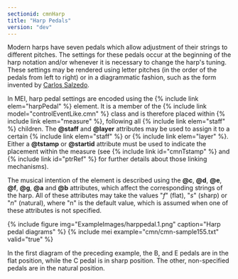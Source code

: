 ```yaml
---
sectionid: cmnHarp
title: "Harp Pedals"
version: "dev"
---
```


Modern harps have seven pedals which allow adjustment of their strings to different pitches. The settings for these pedals occur at the beginning of the harp notation and/or whenever it is necessary to change the harp's tuning. These settings may be rendered using letter pitches (in the order of the pedals from left to right) or in a diagrammatic fashion, such as the form invented by [Carlos Salzedo](https://en.wikipedia.org/wiki/Carlos_Salzedo).

In MEI, harp pedal settings are encoded using the {% include link elem="harpPedal" %} element. It is a member of the {% include link model="controlEventLike.cmn" %} class and is therefore placed within {% include link elem="measure" %}, following all {% include link elem="staff" %} children. The **@staff** and **@layer** attributes may be used to assign it to a certain {% include link elem="staff" %} or {% include link elem="layer" %}. Either a **@tstamp** or **@startid** attribute must be used to indicate the placement within the measure (see {% include link id="cmnTstamp" %} and {% include link id="ptrRef" %} for further details about those linking mechanisms).

The musical intention of the element is described using the **@c**, **@d**, **@e**, **@f**, **@g**, **@a** and **@b** attributes, which affect the corresponding strings of the harp. All of these attributes may take the values "*f*" (flat), "*s*" (sharp) or "*n*" (natural), where "n" is the default value, which is assumed when one of these attributes is not specified.

{% include figure img="ExampleImages/harppedal.1.png" caption="Harp pedal diagrams" %}
{% include mei example="cmn/cmn-sample155.txt" valid="true" %}

In the first diagram of the preceding example, the B, and E pedals are in the flat position, while the C pedal is in sharp position. The other, non-specified pedals are in the natural position.
